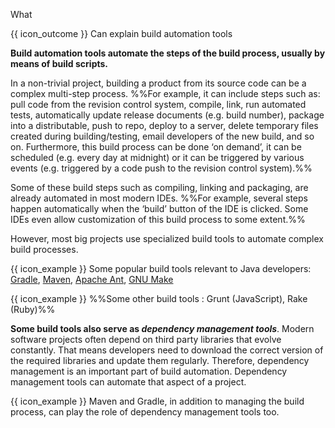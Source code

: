 <span id="title">What</span>

<span id="prereqs"></span>

<span id="outcomes">{{ icon_outcome }} Can explain build automation tools</span>

<div id="body">

**Build automation tools automate the steps of the build process, usually by means of build scripts.**

In a non-trivial project, building a product from its source code can be a complex multi-step process. %%For example, it can include steps such as: pull code from the revision control system, compile, link, run automated tests, automatically update release documents (e.g. build number), package into a distributable, push to repo, deploy to a server, delete temporary files created during building/testing, email developers of the new build, and so on. Furthermore, this build process can be done ‘on demand’, it can be scheduled (e.g. every day at midnight) or it can be triggered by various events (e.g. triggered by a code push to the revision control system).%%

Some of these build steps such as compiling, linking and packaging, are already automated in most modern IDEs. %%For example, several steps happen automatically when the ‘build’ button of the IDE is clicked. Some IDEs even allow customization of this build process to some extent.%%

However, most big projects use specialized build tools to automate complex build processes.

<box>

{{ icon_example }} Some popular build tools relevant to Java developers: [Gradle](https://gradle.org/), [Maven](http://maven.apache.org/), [Apache Ant](http://ant.apache.org/), [GNU Make](http://www.gnu.org/software/make/)

{{ icon_example }} %%Some other build tools : Grunt (JavaScript), Rake (Ruby)%%

</box>

**Some build tools also serve as _dependency management tools_**. Modern software projects often depend on third party libraries that evolve constantly. That means developers need to download the correct version of the required libraries and update them regularly. Therefore, dependency management is an important part of build automation. Dependency management tools can automate that aspect of a project.

<box>

{{ icon_example }} Maven and Gradle, in addition to managing the build process, can play the role of dependency management tools too.

</box>

</div>

<div id="extras">

<include src="resources.md" />
<include src="exercises.md" />

</div>